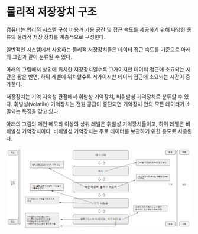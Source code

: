 # 물리적 저장장치 구조

컴퓨터는 합리적 시스템 구성 비용과 가용 공간 및 접근 속도를 제공하기 위해 다양한 종류의 물리적
저장 장치를 계층적으로 구성한다.

일반적인 시스템에서 사용하는 물리적 저장장치들은 데이터 접근 속도를 기준으로 아래의 그림과 같이 분류될 수 있다.

아래의 그림에서 상위에 위치한 저장장치일수록 고가이지만 데이터 접근에 소요되는 시간은 짧은 반면, 하위 레벨에 위치할수록 저가이지만 데이터 접근에 소요되는 시간이 증가한다.

 저장장치는 기억 지속성 관점에서 휘발성 기억장치, 비휘발성 기억장치로 분류할 수 있다.
 휘발성(volatile) 기억장치는 전원 공급이 중단되면 기억장치 안의 모든 데이터가 소멸되는 특징을 갖고 있다.
 
 아래의 그림의 메인 메모리 이상의 상위 레벨은 휘발성 기억장치들이고, 하위 레벨은 비휘발성 기억장치이다. 비휘발성 기억장치는 주로 데이터를 보관하기 위한 용도로 사용된다.

![물리적저장장치구조](image/물리적저장장치구조.png)